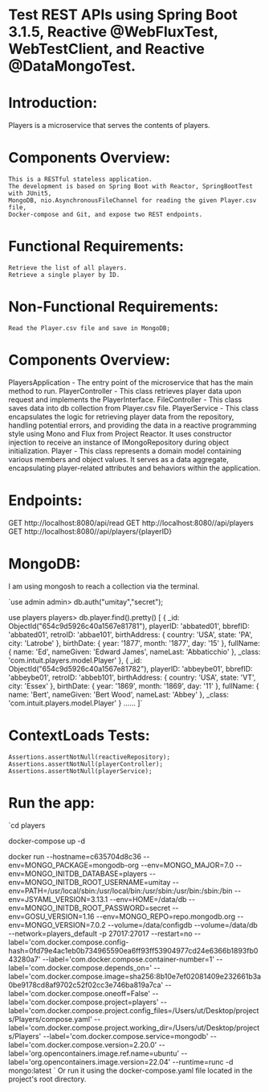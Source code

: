 # Test REST APIs using Spring Boot 3.1.5, Reactive @WebFluxTest, WebTestClient, and Reactive @DataMongoTest.


# Introduction:
Players is a microservice that serves the contents of players.


# Components Overview:

	This is a RESTful stateless application.
	The development is based on Spring Boot with Reactor, SpringBootTest with JUnit5,
	MongoDB, nio.AsynchronousFileChannel for reading the given Player.csv file, 
	Docker-compose and Git, and expose two REST endpoints.


# Functional Requirements:

	Retrieve the list of all players.
	Retrieve a single player by ID.


# Non-Functional Requirements:

	Read the Player.csv file and save in MongoDB;


# Components Overview:

PlayersApplication - The entry point of the microservice that has the main method to run.
PlayerController   - This class retrieves player data upon request and implements the PlayerInterface.
FileController     - This class saves data into db collection from Player.csv file.
PlayerService      - This class encapsulates the logic for retrieving player data from the repository, 
			handling potential errors, and providing the data in a reactive programming style using Mono and Flux from Project Reactor. 
   			It uses constructor injection to receive an instance of IMongoRepository during object initialization.
Player - This class represents a domain model containing various members and object values. 
	 It serves as a data aggregate, encapsulating player-related attributes and behaviors within the application.


# Endpoints:

GET http://localhost:8080/api/read
GET http://localhost:8080//api/players
GET http://localhost:8080//api/players/{playerID}

# MongoDB:
I am using mongosh to reach a collection via the terminal.

`use admin
admin> db.auth("umitay","secret");

use players
players> db.player.find().pretty()
[
  {
    _id: ObjectId("654c9d5926c40a1567e81781"),
    playerID: 'abbated01',
    bbrefID: 'abbated01',
    retroID: 'abbae101',
    birthAddress: { country: 'USA', state: 'PA', city: 'Latrobe' },
    birthDate: { year: '1877', month: '1877', day: '15' },
    fullName: { name: 'Ed', nameGiven: 'Edward James', nameLast: 'Abbaticchio' },
    _class: 'com.intuit.players.model.Player'
  },
  {
    _id: ObjectId("654c9d5926c40a1567e81782"),
    playerID: 'abbeybe01',
    bbrefID: 'abbeybe01',
    retroID: 'abbeb101',
    birthAddress: { country: 'USA', state: 'VT', city: 'Essex' },
    birthDate: { year: '1869', month: '1869', day: '11' },
    fullName: { name: 'Bert', nameGiven: 'Bert Wood', nameLast: 'Abbey' },
    _class: 'com.intuit.players.model.Player'
  }
  ......
]`


# ContextLoads Tests:

`Assertions.assertNotNull(reactiveRepository);
Assertions.assertNotNull(playerController);
Assertions.assertNotNull(playerService);
`

# Run the app:

`cd  players

docker-compose up -d 

docker run --hostname=c635704d8c36 --env=MONGO_PACKAGE=mongodb-org --env=MONGO_MAJOR=7.0 --env=MONGO_INITDB_DATABASE=players --env=MONGO_INITDB_ROOT_USERNAME=umitay --env=PATH=/usr/local/sbin:/usr/local/bin:/usr/sbin:/usr/bin:/sbin:/bin --env=JSYAML_VERSION=3.13.1 --env=HOME=/data/db --env=MONGO_INITDB_ROOT_PASSWORD=secret --env=GOSU_VERSION=1.16 --env=MONGO_REPO=repo.mongodb.org --env=MONGO_VERSION=7.0.2 --volume=/data/configdb --volume=/data/db --network=players_default -p 27017:27017 --restart=no --label='com.docker.compose.config-hash=0fd79e4ac1eb0b734965590ea6ff93ff53904977cd24e6366b1893fb043280a7' --label='com.docker.compose.container-number=1' --label='com.docker.compose.depends_on=' --label='com.docker.compose.image=sha256:8b10e7ef02081409e232661b3a0be9178cd8af9702c52f02cc3e746ba819a7ca' --label='com.docker.compose.oneoff=False' --label='com.docker.compose.project=players' --label='com.docker.compose.project.config_files=/Users/ut/Desktop/projects/Players/compose.yaml' --label='com.docker.compose.project.working_dir=/Users/ut/Desktop/projects/Players' --label='com.docker.compose.service=mongodb' --label='com.docker.compose.version=2.20.0' --label='org.opencontainers.image.ref.name=ubuntu' --label='org.opencontainers.image.version=22.04' --runtime=runc -d mongo:latest
`
Or run it using the docker-compose.yaml file located in the project's root directory.


